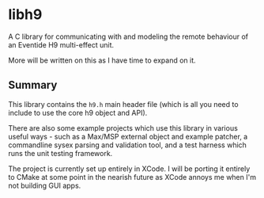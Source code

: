 # libh9
A C library for communicating with and modeling the remote behaviour of an Eventide H9 multi-effect unit.

More will be written on this as I have time to expand on it. 

## Summary

This library contains the `h9.h` main header file (which is all you need to include to use the core h9 object and API). 

There are also some example projects which use this library in various useful ways - such as a Max/MSP external object and example patcher, a commandline sysex parsing and validation tool, and a test harness which runs the unit testing framework.

The project is currently set up entirely in XCode. I will be porting it entirely to CMake at some point in the nearish future as XCode annoys me when I'm not building GUI apps.  
